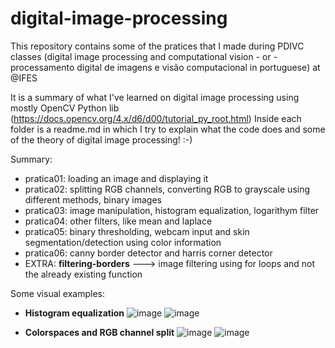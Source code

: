 # digital-image-processing
This repository contains some of the pratices that I made during PDIVC classes (digital image processing and computational vision - or - processamento digital de imagens e visão computacional in portuguese) at @IFES

It is a summary of what I've learned on digital image processing using mostly OpenCV Python lib (https://docs.opencv.org/4.x/d6/d00/tutorial_py_root.html)
Inside each folder is a readme.md in which I try to explain what the code does and some of the theory of digital image processing! :-)

Summary:
  * pratica01: loading an image and displaying it
  * pratica02: splitting RGB channels, converting RGB to grayscale using different methods, binary images
  * pratica03: image manipulation, histogram equalization, logarithym filter
  * pratica04: other filters, like mean and laplace
  * pratica05: binary thresholding, webcam input and skin segmentation/detection using color information
  * pratica06: canny border detector and harris corner detector
  * EXTRA: **filtering-borders** ---> image filtering using for loops and not the already existing function

Some visual examples:

* **Histogram equalization**
![image](https://user-images.githubusercontent.com/59844324/165642367-ffd1f20c-eeb1-4fba-84b8-cd9895259c51.png)
![image](https://user-images.githubusercontent.com/59844324/165642705-cdf43ac0-1958-4ed2-aa1d-40d924cb2488.png)

* **Colorspaces and RGB channel split**
![image](https://user-images.githubusercontent.com/59844324/165642021-71d0d752-7f95-4311-ba12-73803528d07c.png)
![image](https://user-images.githubusercontent.com/59844324/165642035-caf6dfbe-d5d6-4774-b616-198e8b49cd86.png)
